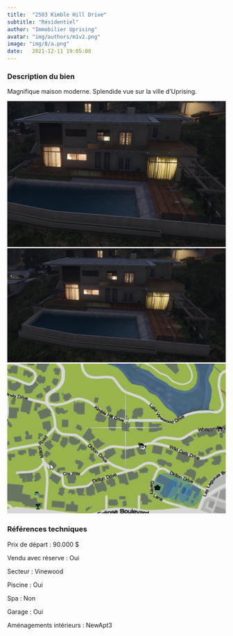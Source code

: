 ```yaml
---
title:  "2503 Kimble Hill Drive"
subtitle: "Résidentiel"
author: "Immobilier Uprising"
avatar: "img/authors/m1v2.png"
image: "img/8/a.png"
date:   2021-12-11 19:05:00
---
```


### Description du bien
Magnifique maison moderne. Splendide vue sur la ville d’Uprising.


<img src="img/8/a.png" alt="alt text" title="image Title" width="650"/>

<img src="img/8/2.png" alt="alt text" title="image Title" width="650"/>

<img src="img/8/map.png" alt="alt text" title="image Title" width="650"/>


### Références techniques
Prix de départ : 90.000 $

Vendu avec réserve : Oui

Secteur : Vinewood

Piscine : Oui

Spa : Non

Garage : Oui

Aménagements intérieurs : NewApt3